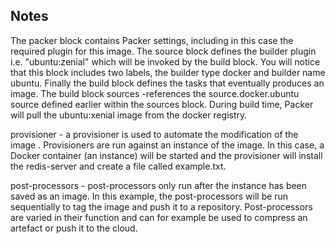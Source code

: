 ## Notes

The packer block contains Packer settings, including in this case the required plugin for this image.
The source block defines the builder plugin i.e. "ubuntu:zenial" which will be invoked by the build block.
You will notice that this block includes two labels, the builder type docker and builder name ubuntu.
Finally the build block defines the tasks that eventually produces an image.
The build block
sources -references the source.docker.ubuntu source defined earlier within the sources block. During build time, Packer will pull the ubuntu:xenial image from the docker registry.

provisioner - a provisioner is used to automate the modification of the image . 
Provisioners are run against an instance of the image. In this case, a Docker container (an instance) will be started and the provisioner will install the redis-server and create a file called example.txt.


post-processors - post-processors only run after the instance has been saved as an image.
In this example, the post-processors will be run sequentially to tag the image and push it to a repository.
Post-processors are varied in their function and can for example be used to compress an artefact or push it to the cloud.
